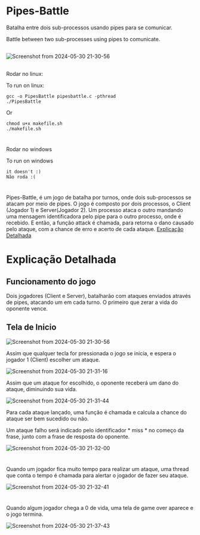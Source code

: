 # Pipes-Battle

Batalha entre dois sub-processos usando pipes para se comunicar.

Battle between two sub-processes using pipes to comunicate.
##
![Screenshot from 2024-05-30 21-30-56](https://github.com/Dudu-Passoni/Pipes-Battle/assets/115907714/ab69bc36-8b93-4564-baa4-aab89f8ab787)
##
Rodar no linux: 

To run on linux:
&nbsp;
```
gcc -o PipesBattle pipesbattle.c -pthread
./PipesBattle
```
Or
```
chmod u+x makefile.sh
./makefile.sh
```
#
Rodar no windows

To run on windows
```
it doesn't :)
Não roda :(
```
#
Pipes-Battle, é um jogo de batalha por turnos, onde dois sub-processos se atacam por meio de 
pipes. O jogo é composto por dois processos, o Client (Jogador 1) e Server(Jogador 2). 
Um processo ataca o outro mandando uma mensagem identificadora pelo pipe para o outro 
processo, onde é recebido. E então, a função attack é chamada, para retorna o dano causado 
pelo ataque, com a chance de erro e acerto de cada ataque. [Explicação Detalhada](#Explicação-Detalhada)
#
# Explicação Detalhada

## Funcionamento do jogo

Dois jogadores (Client e Server), batalharão com ataques enviados através de pipes, atacando um em cada turno. O primeiro que zerar a vida do oponente vence.

## Tela de Inicio

![Screenshot from 2024-05-30 21-30-56](https://github.com/Dudu-Passoni/Pipes-Battle/assets/115907714/ab69bc36-8b93-4564-baa4-aab89f8ab787)

Assim que qualquer tecla for pressionada o jogo se inicia, e espera o jogador 1 (Client) escolher um ataque.


![Screenshot from 2024-05-30 21-31-16](https://github.com/Dudu-Passoni/Pipes-Battle/assets/115907714/6ca57793-5527-4930-a5e7-3df049604985)

Assim que um ataque for escolhido, o oponente receberá um dano do ataque, diminuindo sua vida.


![Screenshot from 2024-05-30 21-31-44](https://github.com/Dudu-Passoni/Pipes-Battle/assets/115907714/1cf36eee-a823-4797-b45e-122e79bf77e8)

Para cada ataque lançado, uma função é chamada e calcula a chance do ataque ser bem sucedido ou não.

Um ataque falho será indicado pelo identificador * miss * no começo da frase, junto com a frase de resposta do oponente.

![Screenshot from 2024-05-30 21-32-00](https://github.com/Dudu-Passoni/Pipes-Battle/assets/115907714/02bce7a9-8899-4ab5-a4c6-460ea0b5252a)
#
Quando um jogador fica muito tempo para realizar um ataque, uma thread que conta o tempo é chamada para alertar o jogador de fazer seu ataque.

![Screenshot from 2024-05-30 21-32-41](https://github.com/Dudu-Passoni/Pipes-Battle/assets/115907714/14ebb828-94ad-4c96-88ab-abb114f961f8)

#
Quando algum jogador chega a 0 de vida, uma tela de game over aparece e o jogo termina.

![Screenshot from 2024-05-30 21-37-43](https://github.com/Dudu-Passoni/Pipes-Battle/assets/115907714/3583fb7a-75a3-4e8a-9f28-eaf6a509384c)

#
